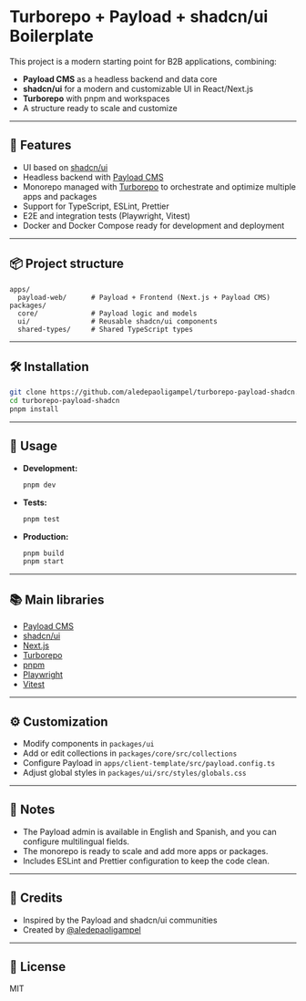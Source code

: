 # Turborepo + Payload + shadcn/ui Boilerplate

This project is a modern starting point for B2B applications, combining:

- **Payload CMS** as a headless backend and data core
- **shadcn/ui** for a modern and customizable UI in React/Next.js
- **Turborepo** with pnpm and workspaces
- A structure ready to scale and customize

---

## 🚀 Features

- UI based on [shadcn/ui](https://ui.shadcn.com/)
- Headless backend with [Payload CMS](https://payloadcms.com/)
- Monorepo managed with [Turborepo](https://turbo.build/) to orchestrate and optimize multiple apps and packages
- Support for TypeScript, ESLint, Prettier
- E2E and integration tests (Playwright, Vitest)
- Docker and Docker Compose ready for development and deployment

---

## 📦 Project structure

```
apps/
  payload-web/      # Payload + Frontend (Next.js + Payload CMS)
packages/
  core/             # Payload logic and models
  ui/               # Reusable shadcn/ui components
  shared-types/     # Shared TypeScript types
```

---

## 🛠️ Installation

```bash
git clone https://github.com/aledepaoligampel/turborepo-payload-shadcn.git
cd turborepo-payload-shadcn
pnpm install
```

---

## 🏃 Usage

- **Development:**
  ```bash
  pnpm dev
  ```
- **Tests:**
  ```bash
  pnpm test
  ```
- **Production:**
  ```bash
  pnpm build
  pnpm start
  ```

---

## 📚 Main libraries

- [Payload CMS](https://payloadcms.com/)
- [shadcn/ui](https://ui.shadcn.com/)
- [Next.js](https://nextjs.org/)
- [Turborepo](https://turbo.build/)
- [pnpm](https://pnpm.io/)
- [Playwright](https://playwright.dev/)
- [Vitest](https://vitest.dev/)

---

## ⚙️ Customization

- Modify components in `packages/ui`
- Add or edit collections in `packages/core/src/collections`
- Configure Payload in `apps/client-template/src/payload.config.ts`
- Adjust global styles in `packages/ui/src/styles/globals.css`

---

## 📝 Notes

- The Payload admin is available in English and Spanish, and you can configure multilingual fields.
- The monorepo is ready to scale and add more apps or packages.
- Includes ESLint and Prettier configuration to keep the code clean.

---

## 🙌 Credits

- Inspired by the Payload and shadcn/ui communities
- Created by [@aledepaoligampel](https://github.com/aledepaoligampel)

---

## 📄 License

MIT
